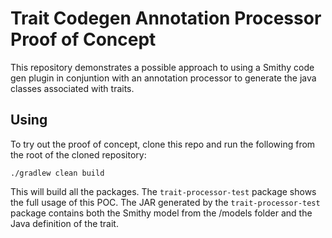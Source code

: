 # Trait Codegen Annotation Processor Proof of Concept 
This repository demonstrates a possible approach to using a Smithy code gen plugin in 
conjuntion with an annotation processor to generate the java classes associated with traits. 

## Using
To try out the proof of concept, clone this repo and run the following from the root of the cloned repository:
```
./gradlew clean build
```

This will build all the packages. The `trait-processor-test` package shows the full usage of this POC. 
The JAR generated by the `trait-processor-test` package contains both the Smithy model from the /models folder 
and the Java definition of the trait. 

